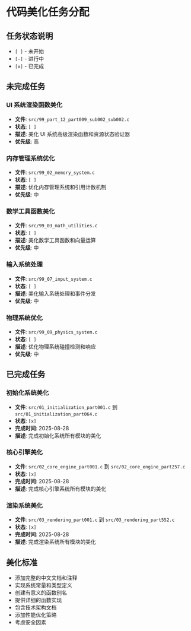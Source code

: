 # 代码美化任务分配

## 任务状态说明
- `[ ]` - 未开始
- `[-]` - 进行中  
- `[x]` - 已完成

## 未完成任务

### UI 系统渲染函数美化
- **文件**: `src/99_part_12_part009_sub002_sub002.c`
- **状态**: `[ ]`
- **描述**: 美化 UI 系统高级渲染函数和资源状态验证器
- **优先级**: 高

### 内存管理系统优化
- **文件**: `src/99_02_memory_system.c`
- **状态**: `[ ]`
- **描述**: 优化内存管理系统和引用计数机制
- **优先级**: 中

### 数学工具函数美化
- **文件**: `src/99_03_math_utilities.c`
- **状态**: `[ ]`
- **描述**: 美化数学工具函数和向量运算
- **优先级**: 中

### 输入系统处理
- **文件**: `src/99_07_input_system.c`
- **状态**: `[ ]`
- **描述**: 美化输入系统处理和事件分发
- **优先级**: 中

### 物理系统优化
- **文件**: `src/99_09_physics_system.c`
- **状态**: `[ ]`
- **描述**: 优化物理系统碰撞检测和响应
- **优先级**: 中

## 已完成任务

### 初始化系统美化
- **文件**: `src/01_initialization_part001.c` 到 `src/01_initialization_part064.c`
- **状态**: `[x]`
- **完成时间**: 2025-08-28
- **描述**: 完成初始化系统所有模块的美化

### 核心引擎美化
- **文件**: `src/02_core_engine_part001.c` 到 `src/02_core_engine_part257.c`
- **状态**: `[x]`
- **完成时间**: 2025-08-28
- **描述**: 完成核心引擎系统所有模块的美化

### 渲染系统美化
- **文件**: `src/03_rendering_part001.c` 到 `src/03_rendering_part552.c`
- **状态**: `[x]`
- **完成时间**: 2025-08-28
- **描述**: 完成渲染系统所有模块的美化

## 美化标准
- 添加完整的中文文档和注释
- 实现系统常量和类型定义
- 创建有意义的函数别名
- 提供详细的函数实现
- 包含技术架构文档
- 添加性能优化策略
- 考虑安全因素